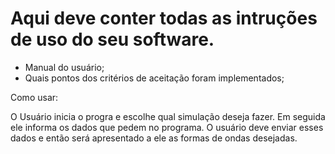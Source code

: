 # Aqui deve conter todas as intruções de uso do seu software.

* Manual do usuário;
* Quais pontos dos critérios de aceitação foram implementados;


Como usar:

O Usuário inicia o progra e escolhe qual simulação deseja fazer. Em seguida ele informa os dados que pedem no programa.
O usuário deve enviar esses dados e então será apresentado a ele as formas de ondas desejadas.
